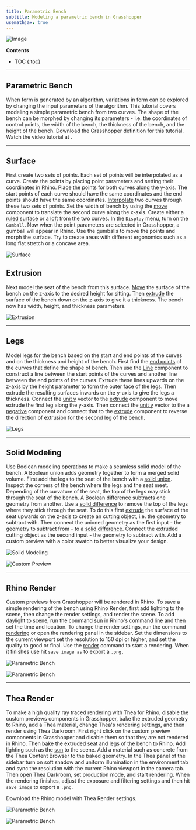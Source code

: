 ```yaml
---
title: Parametric Bench
subtitle: Modeling a parametric bench in Grasshopper
usemathjax: true
---
```


![Image](/images/parametric-bench/parametric-bench-1.png)

**Contents**
* TOC
{:toc}

---

## Parametric Bench
When form is generated by an algorithm,
variations in form can be explored
by changing the input parameters of the algorithm.
This tutorial covers modeling a simple parametric bench
from two curves.
The shape of the bench can be morphed
by changing its parameters -
i.e. the coordinates of control points,
the width of the bench,
the thickness of the bench,
and the height of the bench.
Download the Grasshopper definition
[<i class="fas fa-project-diagram"></i>](https://github.com/baharmon/generative-design/raw/main/grasshopper/parametric-bench.gh)
for this tutorial.
Watch the video tutorial at
[<i class="fab fa-youtube"></i>](https://youtu.be/xWUnkSfiCjg).

---

## Surface
First create two sets of points.
Each set of points will be interpolated as a curve.
Create the points by placing point parameters
and setting their coordinates in Rhino.
Place the points for both curves along the y-axis.
The start points of each curve should have the same coordinates
and the end points should have the same coordinates.
[Interpolate](https://grasshopperdocs.com/components/grasshoppercurve/interpolate.html)
two curves through these two sets of points.
Set the width of bench by using the
[move](https://grasshopperdocs.com/components/grasshoppertransform/move.html)
component to translate the second curve along the x-axis.
Create either a
[ruled surface](https://grasshopperdocs.com/components/grasshoppersurface/ruledSurface.html)
or a [loft](http://grasshopperdocs.com/components/grasshoppersurface/loft.html)
from the two curves.
In the `Display` menu, turn on the `Gumball`.
Now when the point parameters are selected in Grasshopper,
a gumball will appear in Rhino.
Use the gumballs to move the points and morph the surface.
Try to create areas with different ergonomics such as
a long flat stretch or a concave area.

![Surface](/images/parametric-bench/parametric-bench-program-1.png)


## Extrusion
Next model the seat of the bench from this surface.
[Move](https://grasshopperdocs.com/components/grasshoppertransform/move.html)
the surface of the bench on the z-axis to the desired height for sitting.
Then
[extrude](https://grasshopperdocs.com/components/grasshoppersurface/extrude.html)
the surface of the bench down on the z-axis to give it a thickness.
The bench now has width, height, and thickness parameters.

![Extrusion](/images/parametric-bench/parametric-bench-program-2.png)

---

## Legs
Model legs for the bench
based on the start and end points of the curves
and on the thickness and height of the bench.
First find the
[end points](https://grasshopperdocs.com/components/grasshoppercurve/endPoints.html)
of the curves that define the shape of bench.
Then use the
[Line](https://grasshopperdocs.com/components/grasshoppercurve/line.html)
component to construct a line between the start points of the curves
and another line between the end points of the curves.
Extrude these lines upwards on the z-axis by the height parameter
to form the outer face of the legs.
Then extrude the resulting surfaces inwards on the y-axis
to give the legs a thickness.
Connect the
[unit y](https://grasshopperdocs.com/components/grasshoppervector/unitY.html)
vector to the
[extrude](https://grasshopperdocs.com/components/grasshoppersurface/extrude.html)
component to move extrude the first leg along the y-axis.
Then connect the [unit y](https://grasshopperdocs.com/components/grasshoppervector/unitY.html)
vector to the a
[negative](https://grasshopperdocs.com/components/grasshoppermaths/negative.html)
component and connect that to the
[extrude](https://grasshopperdocs.com/components/grasshoppersurface/extrude.html)
component to reverse the direction of extrusion for the second leg of the bench.

![Legs](/images/parametric-bench/parametric-bench-program-3.png)

---

## Solid Modeling

Use Boolean modeling operations to make a seamless solid model of the bench.
A Boolean union adds geometry together to form a merged solid volume.
First add the legs to the seat of the bench with a
[solid union](https://grasshopperdocs.com/components/grasshopperintersect/solidUnion.html).
Inspect the corners of the bench where the legs and the seat meet.
Depending of the curvature of the seat,
the top of the legs may stick through the seat of the bench.
A Boolean difference subtracts one geometry from another.
Use a
[solid difference](https://grasshopperdocs.com/components/grasshopperintersect/solidDifference.html)
to remove the top of the legs where they stick through the seat.
To do this first
[extrude](https://grasshopperdocs.com/components/grasshoppersurface/extrude.html)
the surface of the seat upwards on the z-axis to create an cutting object,
i.e. the geometry to subtract with.
Then connect the unioned geometry
as the first input - the geometry to subtract from -  to
a [solid difference](https://grasshopperdocs.com/components/grasshopperintersect/solidDifference.html).
Connect the extruded cutting object as the second input -
the geometry to subtract with.
Add a custom preview with a color swatch
to better visualize your design.

![Solid Modeling](/images/parametric-bench/parametric-bench-program-4.png)

![Custom Preview](/images/parametric-bench/parametric-bench-program-5.png)

---

## Rhino Render
Custom previews from Grasshopper will be rendered in Rhino.
To save a simple rendering of the bench using Rhino Render,
first add lighting to the scene,
then change the render settings,
and render the scene.
To add daylight to scene,
run the command
[sun](http://docs.mcneel.com/rhino/6/help/en-us/commands/sun.htm)
in Rhino's command line
and then set the time and location.
To change the render settings,
run the command
[rendering](https://docs.mcneel.com/rhino/6/help/en-us/commands/render.htm#Rendering)
or open the rendering panel in the sidebar.
Set the dimensions to the current viewport
set the resolution to 150 dpi or higher,
and set the quality to good or final.
Use the
[render](https://docs.mcneel.com/rhino/6/help/en-us/commands/render.htm)
command to start a rendering.
When it finishes use hit `save image as` to export a `.png.`

![Parametric Bench](/images/parametric-bench/parametric-bench-3.png)

![Parametric Bench](/images/parametric-bench/parametric-bench-4.png)

---

## Thea Render
To make a high quality ray traced rendering with Thea for Rhino,
disable the custom previews components in Grasshopper,
bake the extruded geometry to Rhino,
add a Thea material,
change Thea's rendering settings,
and then render using Thea Darkroom.
First right click on the custom preview components in Grasshopper
and disable them so that they are not rendered in Rhino.
Then bake the extruded seat and legs of the bench to Rhino.
Add lighting such as the
[sun](http://docs.mcneel.com/rhino/6/help/en-us/commands/sun.htm)
to the scene.
Add a material such as concrete from
the Thea Content Browser to the baked geometry.
In the Thea panel of the sidebar
turn on soft shadow and uniform illumination in the environment tab
and sync the resolution with the current Rhino viewport in the camera tab.
Then open Thea Darkroom, set production mode, and start rendering.
When the rendering finishes,
adjust the exposure and filtering settings
and then hit `save image` to export a `.png`.

Download the
[<i class="fas fa-cube"></i>](https://github.com/baharmon/generative-design/raw/main/grasshopper/models/parametric-bench.3dm)
Rhino model with Thea Render settings.

![Parametric Bench](/images/parametric-bench/parametric-bench-1.png)

![Parametric Bench](/images/parametric-bench/parametric-bench-2.png)
